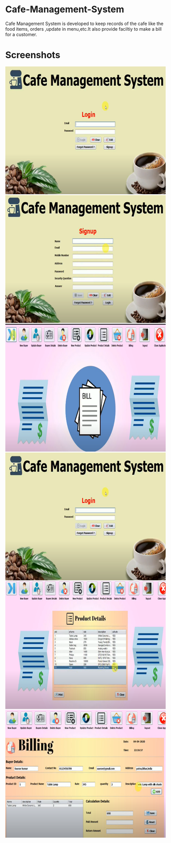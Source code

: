 # Cafe-Management-System
Cafe Management System is developed to keep records of the cafe like the food items, orders ,update in menu,etc.It also provide faciltiy to make a bill for a customer.
# Screenshots
<img src="https://github.com/Naveenkr99/Cafe-Management-System/blob/main/pics/loginPage.png" width="800" height="400" />
<img src="https://github.com/Naveenkr99/Cafe-Management-System/blob/main/pics/Screenshot%20(91).png" width="800" height="400" />
<img src="https://github.com/Naveenkr99/Cafe-Management-System/blob/main/pics/Screenshot%20(93).png" width="800" height="400" />
<img src="https://github.com/Naveenkr99/Cafe-Management-System/blob/main/pics/Screenshot%20(97).png" width="800" height="400" />
<img src="https://github.com/Naveenkr99/Cafe-Management-System/blob/main/pics/Screenshot%20(98).png" width="800" height="400" />
<img src="https://github.com/Naveenkr99/Cafe-Management-System/blob/main/pics/Screenshot%20(99).png" width="800" height="400" />

       
